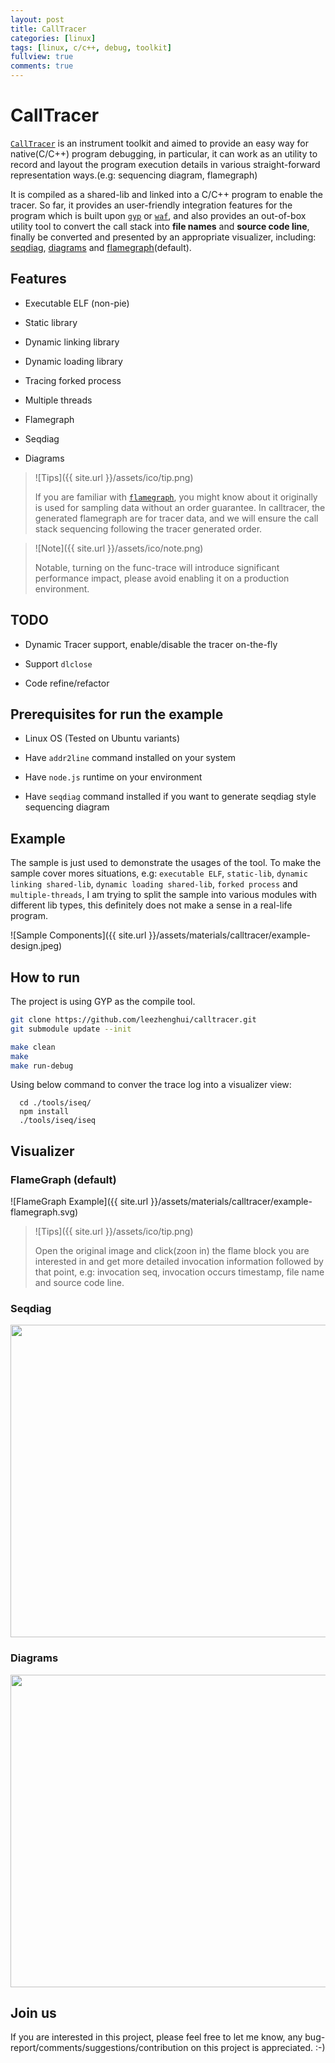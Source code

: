 ```yaml
---
layout: post
title: CallTracer 
categories: [linux]
tags: [linux, c/c++, debug, toolkit]
fullview: true
comments: true
---
```


# CallTracer

[`CallTracer`](https://github.com/leezhenghui/calltracer) is an instrument toolkit and aimed to provide an easy way for native(C/C++) program debugging, in particular, it can work as an utility to record and layout the program execution details in various straight-forward representation ways.(e.g: sequencing diagram, flamegraph)

It is compiled as a shared-lib and linked into a C/C++ program to enable the tracer. So far, it provides an user-friendly integration features for the program which is built upon [`gyp`](https://gyp.gsrc.io/) or [`waf`](https://waf.io/), and also provides an out-of-box utility tool to convert the call stack into **file names** and **source code line**, finally be converted and presented by an appropriate visualizer, including: [seqdiag](http://blockdiag.com/en/seqdiag/), [diagrams](https://github.com/francoislaberge/diagrams) and [flamegraph](https://github.com/brendangregg/FlameGraph)(default). 

## Features

- Executable ELF (non-pie)

- Static library

- Dynamic linking library

- Dynamic loading library

- Tracing forked process

- Multiple threads

- Flamegraph

- Seqdiag

- Diagrams

> ![Tips]({{ site.url }}/assets/ico/tip.png)
>
> If you are familiar with [`flamegraph`](https://github.com/brendangregg/FlameGraph), you might know about it originally is used for sampling data without an order guarantee. In calltracer, the generated flamegraph are for tracer data, and we will ensure the call stack sequencing following the tracer generated order. 


> ![Note]({{ site.url }}/assets/ico/note.png)
> 
> Notable, turning on the func-trace will introduce significant performance impact,  please avoid enabling it on a production environment. 

## TODO

- Dynamic Tracer support, enable/disable the tracer on-the-fly

- Support `dlclose` 

- Code refine/refactor

## Prerequisites for run the example

- Linux OS (Tested on Ubuntu variants)

- Have `addr2line` command installed on your system

- Have `node.js` runtime on your environment

- Have `seqdiag` command installed if you want to generate seqdiag style sequencing diagram

## Example

The sample is just used to demonstrate the usages of the tool. To make the sample cover mores situations, e.g: `executable ELF`, `static-lib`, `dynamic linking shared-lib`, `dynamic loading shared-lib`, `forked process` and `multiple-threads`, I am trying to split the sample into various modules with different lib types, this definitely does not make a sense in a real-life program.

![Sample Components]({{ site.url }}/assets/materials/calltracer/example-design.jpeg)


## How to run

The project is using GYP as the compile tool.

```sh
git clone https://github.com/leezhenghui/calltracer.git 
git submodule update --init

make clean
make 
make run-debug 

```

Using below command to conver the trace log into a visualizer view:

```
  cd ./tools/iseq/ 
  npm install 
  ./tools/iseq/iseq

```

## Visualizer 

### FlameGraph (default)

![FlameGraph Example]({{ site.url }}/assets/materials/calltracer/example-flamegraph.svg)

> ![Tips]({{ site.url }}/assets/ico/tip.png)
>
> Open the original image and click(zoon in) the flame block you are interested in and get more detailed invocation information followed by that point, e.g: invocation seq, invocation occurs timestamp, file name and source code line. 

### Seqdiag

<img src="{{ site.url }}/assets/materials/calltracer/example.png" width="800" height="500">


### Diagrams 

<img src="{{ site.url }}/assets/materials/calltracer/example.svg" width="800" height="500">

## Join us

If you are interested in this project, please feel free to let me know,  any bug-report/comments/suggestions/contribution on this project is appreciated. :-)

